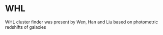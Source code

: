 # WHL
WHL cluster finder was present by Wen, Han and Liu based on photometric redshifts of galaxies
